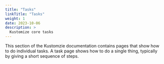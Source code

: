 ```yaml
---
title: "Tasks"
linkTitle: "Tasks"
weight: 1
date: 2023-10-06
description: >
  Kustomize core tasks
---
```


This section of the Kustomzie documentation contains pages that show how to do individual tasks. A task page shows how to do a single thing, typically by giving a short sequence of steps.
